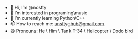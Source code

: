 - 👋 Hi, I’m @nosfty
- 👀 I’m interested in programing\music
- 🌱 I’m currently learning Python\C++
- 📫 How to reach me: unsftyghub@gmail.com
- 😄 Pronouns: He \ Him \ Tank T-34 \ Helicopter \ Dodo bird
<!---
nosfty/nosfty is a ✨ special ✨ repository because its `README.md` (this file) appears on your GitHub profile.
You can click the Preview link to take a look at your changes.
--->
